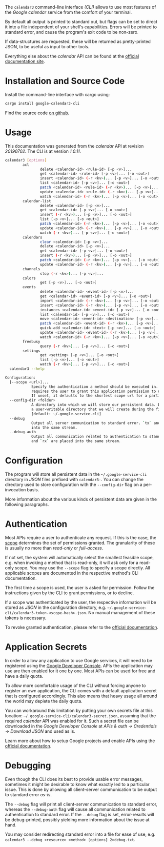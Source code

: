 <!---
DO NOT EDIT !
This file was generated automatically from 'src/mako/cli/README.md.mako'
DO NOT EDIT !
-->
The `calendar3` command-line interface *(CLI)* allows to use most features of the *Google calendar* service from the comfort of your terminal.

By default all output is printed to standard out, but flags can be set to direct it into a file independent of your shell's
capabilities. Errors will be printed to standard error, and cause the program's exit code to be non-zero.

If data-structures are requested, these will be returned as pretty-printed JSON, to be useful as input to other tools.

Everything else about the *calendar* API can be found at the
[official documentation site](https://developers.google.com/google-apps/calendar/firstapp).

# Installation and Source Code

Install the command-line interface with cargo using:

```bash
cargo install google-calendar3-cli
```

Find the source code [on github](https://github.com/Byron/google-apis-rs/tree/master/gen/calendar3-cli).

# Usage

This documentation was generated from the *calendar* API at revision *20190702*. The CLI is at version *1.0.11*.

```bash
calendar3 [options]
        acl
                delete <calendar-id> <rule-id> [-p <v>]...
                get <calendar-id> <rule-id> [-p <v>]... [-o <out>]
                insert <calendar-id> (-r <kv>)... [-p <v>]... [-o <out>]
                list <calendar-id> [-p <v>]... [-o <out>]
                patch <calendar-id> <rule-id> (-r <kv>)... [-p <v>]... [-o <out>]
                update <calendar-id> <rule-id> (-r <kv>)... [-p <v>]... [-o <out>]
                watch <calendar-id> (-r <kv>)... [-p <v>]... [-o <out>]
        calendar-list
                delete <calendar-id> [-p <v>]...
                get <calendar-id> [-p <v>]... [-o <out>]
                insert (-r <kv>)... [-p <v>]... [-o <out>]
                list [-p <v>]... [-o <out>]
                patch <calendar-id> (-r <kv>)... [-p <v>]... [-o <out>]
                update <calendar-id> (-r <kv>)... [-p <v>]... [-o <out>]
                watch (-r <kv>)... [-p <v>]... [-o <out>]
        calendars
                clear <calendar-id> [-p <v>]...
                delete <calendar-id> [-p <v>]...
                get <calendar-id> [-p <v>]... [-o <out>]
                insert (-r <kv>)... [-p <v>]... [-o <out>]
                patch <calendar-id> (-r <kv>)... [-p <v>]... [-o <out>]
                update <calendar-id> (-r <kv>)... [-p <v>]... [-o <out>]
        channels
                stop (-r <kv>)... [-p <v>]...
        colors
                get [-p <v>]... [-o <out>]
        events
                delete <calendar-id> <event-id> [-p <v>]...
                get <calendar-id> <event-id> [-p <v>]... [-o <out>]
                import <calendar-id> (-r <kv>)... [-p <v>]... [-o <out>]
                insert <calendar-id> (-r <kv>)... [-p <v>]... [-o <out>]
                instances <calendar-id> <event-id> [-p <v>]... [-o <out>]
                list <calendar-id> [-p <v>]... [-o <out>]
                move <calendar-id> <event-id> <destination> [-p <v>]... [-o <out>]
                patch <calendar-id> <event-id> (-r <kv>)... [-p <v>]... [-o <out>]
                quick-add <calendar-id> <text> [-p <v>]... [-o <out>]
                update <calendar-id> <event-id> (-r <kv>)... [-p <v>]... [-o <out>]
                watch <calendar-id> (-r <kv>)... [-p <v>]... [-o <out>]
        freebusy
                query (-r <kv>)... [-p <v>]... [-o <out>]
        settings
                get <setting> [-p <v>]... [-o <out>]
                list [-p <v>]... [-o <out>]
                watch (-r <kv>)... [-p <v>]... [-o <out>]
  calendar3 --help

Configuration:
  [--scope <url>]...
            Specify the authentication a method should be executed in. Each scope
            requires the user to grant this application permission to use it.
            If unset, it defaults to the shortest scope url for a particular method.
  --config-dir <folder>
            A directory into which we will store our persistent data. Defaults to
            a user-writable directory that we will create during the first invocation.
            [default: ~/.google-service-cli]
  --debug
            Output all server communication to standard error. `tx` and `rx` are placed
            into the same stream.
  --debug-auth
            Output all communication related to authentication to standard error. `tx`
            and `rx` are placed into the same stream.

```

# Configuration

The program will store all persistent data in the `~/.google-service-cli` directory in *JSON* files prefixed with `calendar3-`.  You can change the directory used to store configuration with the `--config-dir` flag on a per-invocation basis.

More information about the various kinds of persistent data are given in the following paragraphs.

# Authentication

Most APIs require a user to authenticate any request. If this is the case, the [scope][scopes] determines the 
set of permissions granted. The granularity of these is usually no more than *read-only* or *full-access*.

If not set, the system will automatically select the smallest feasible scope, e.g. when invoking a
method that is read-only, it will ask only for a read-only scope. 
You may use the `--scope` flag to specify a scope directly. 
All applicable scopes are documented in the respective method's CLI documentation.

The first time a scope is used, the user is asked for permission. Follow the instructions given 
by the CLI to grant permissions, or to decline.

If a scope was authenticated by the user, the respective information will be stored as *JSON* in the configuration
directory, e.g. `~/.google-service-cli/calendar3-token-<scope-hash>.json`. No manual management of these tokens
is necessary.

To revoke granted authentication, please refer to the [official documentation][revoke-access].

# Application Secrets

In order to allow any application to use Google services, it will need to be registered using the 
[Google Developer Console][google-dev-console]. APIs the application may use are then enabled for it
one by one. Most APIs can be used for free and have a daily quota.

To allow more comfortable usage of the CLI without forcing anyone to register an own application, the CLI
comes with a default application secret that is configured accordingly. This also means that heavy usage
all around the world may deplete the daily quota.

You can workaround this limitation by putting your own secrets file at this location: 
`~/.google-service-cli/calendar3-secret.json`, assuming that the required *calendar* API 
was enabled for it. Such a secret file can be downloaded in the *Google Developer Console* at 
*APIs & auth -> Credentials -> Download JSON* and used as is.

Learn more about how to setup Google projects and enable APIs using the [official documentation][google-project-new].


# Debugging

Even though the CLI does its best to provide usable error messages, sometimes it might be desirable to know
what exactly led to a particular issue. This is done by allowing all client-server communication to be 
output to standard error *as-is*.

The `--debug` flag will print all client-server communication to standard error, whereas the `--debug-auth` flag
will cause all communication related to authentication to standard error.
If the `--debug` flag is set, error-results will be debug-printed, possibly yielding more information about the 
issue at hand.

You may consider redirecting standard error into a file for ease of use, e.g. `calendar3 --debug <resource> <method> [options] 2>debug.txt`.


[scopes]: https://developers.google.com/+/api/oauth#scopes
[revoke-access]: http://webapps.stackexchange.com/a/30849
[google-dev-console]: https://console.developers.google.com/
[google-project-new]: https://developers.google.com/console/help/new/